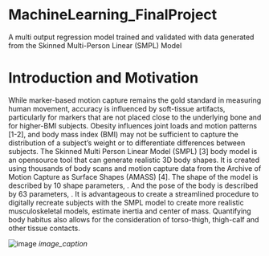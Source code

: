 # MachineLearning_FinalProject
A multi output regression model trained and validated with data generated from the Skinned Multi-Person Linear (SMPL) Model 

# Introduction and Motivation
While marker-based motion capture remains the gold standard in measuring human movement, accuracy is influenced by soft-tissue artifacts, particularly for markers that are not placed close to the underlying bone and for higher-BMI subjects. Obesity influences joint loads and motion patterns [1-2], and body mass index (BMI) may not be sufficient to capture the distribution of a subject’s weight or to differentiate differences between subjects.
The Skinned Multi Person Linear Model (SMPL) [3] body model is an opensource tool that can generate realistic 3D body shapes. It is created using thousands of body scans and motion capture data from the Archive of Motion Capture as Surface Shapes (AMASS) [4]. The shape of the model is described by 10 shape parameters, . And the pose of the body is described by 63 parameters, . 
It is advantageous to create a streamlined procedure to digitally recreate subjects with the SMPL model to create more realistic musculoskeletal models, estimate inertia and center of mass. Quantifying body habitus also allows for the consideration of torso-thigh, thigh-calf and other tissue contacts.

![image](https://github.com/EmmaRYoung/MachineLearning_FinalProject/assets/67296859/8a7fb020-8955-4a92-b178-cd8bed92440f)
*image_caption*

